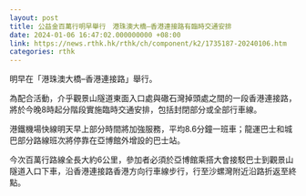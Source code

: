 ```yaml
---
layout: post
title: 公益金百萬行明早舉行　港珠澳大橋–香港連接路有臨時交通安排
date: 2024-01-06 16:47:02.000000000 +08:00
link: https://news.rthk.hk/rthk/ch/component/k2/1735187-20240106.htm
categories: rthk
---
```


明早在「港珠澳大橋–香港連接路」舉行。

為配合活動，介乎觀景山隧道東面入口處與䃟石灣掉頭處之間的一段香港連接路，將於今晚8時起分階段實施臨時交通安排，包括封閉部分或全部行車線。

港鐵機場快線明天早上部分時間將加強服務，平均8.6分鐘一班車；龍運巴士和城巴部分路線班次將停靠在亞博館外增設的巴士站。

今次百萬行路線全長大約6公里，參加者必須於亞博館乘搭大會接駁巴士到觀景山隧道入口下車，沿香港連接路香港方向行車線步行，行至沙螺灣附近沿路折返至終點。
